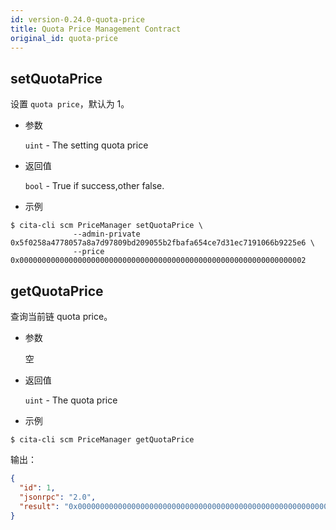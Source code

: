 ```yaml
---
id: version-0.24.0-quota-price
title: Quota Price Management Contract
original_id: quota-price
---
```


## setQuotaPrice

设置 `quota price`，默认为 1。

* 参数
    
    `uint` - The setting quota price

* 返回值
    
    `bool` - True if success,other false.

* 示例

```shell
$ cita-cli scm PriceManager setQuotaPrice \
              --admin-private 0x5f0258a4778057a8a7d97809bd209055b2fbafa654ce7d31ec7191066b9225e6 \
              --price 0x0000000000000000000000000000000000000000000000000000000000000002
```

## getQuotaPrice

查询当前链 quota price。

* 参数
    
    空

* 返回值
    
    `uint` - The quota price

* 示例

```shell
$ cita-cli scm PriceManager getQuotaPrice
```

输出：

```json
{
  "id": 1,
  "jsonrpc": "2.0",
  "result": "0x0000000000000000000000000000000000000000000000000000000000000002"
}

```